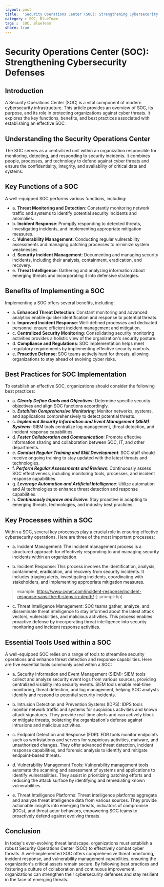 ```yaml
---
layout: post
title:  "Security Operations Center (SOC): Strengthening Cybersecurity Defenses"
category : SOC, BlueTeam
tags :  SOC, BlueTeam
share: true 
---
```


# Security Operations Center (SOC): Strengthening Cybersecurity Defenses

## Introduction
A Security Operations Center (SOC) is a vital component of modern cybersecurity infrastructure. This article provides an overview of SOC, its purpose, and its role in protecting organizations against cyber threats. It explores the key functions, benefits, and best practices associated with establishing an effective SOC.

## Understanding the Security Operations Center

The SOC serves as a centralized unit within an organization responsible for monitoring, detecting, and responding to security incidents. It combines people, processes, and technology to defend against cyber threats and ensure the confidentiality, integrity, and availability of critical data and systems.
    
## Key Functions of a SOC

A well-equipped SOC performs various functions, including: 
- a. **Threat Monitoring and Detection**: Constantly monitoring network traffic and systems to identify potential security incidents and anomalies. 
- b. **Incident Response**: Promptly responding to detected threats, investigating incidents, and implementing appropriate mitigation measures.
- c. **Vulnerability Management**: Conducting regular vulnerability assessments and managing patching processes to minimize system weaknesses.
- d. **Security Incident Management**: Documenting and managing security incidents, including their analysis, containment, eradication, and recovery.
- e. **Threat Intelligence**: Gathering and analyzing information about emerging threats and incorporating it into defensive strategies.
    
## Benefits of Implementing a SOC

Implementing a SOC offers several benefits, including: 
- a. **Enhanced Threat Detection**: Constant monitoring and advanced analytics enable quicker identification and response to potential threats.
- b. **Improved Incident Response**: Well-defined processes and dedicated personnel ensure efficient incident management and mitigation.
- c. **Centralized Security Monitoring**: Consolidating security monitoring activities provides a holistic view of the organization's security posture.
- d. **Compliance and Regulations**: SOC implementation helps meet regulatory requirements by implementing effective security controls.
- e. **Proactive Defense**: SOC teams actively hunt for threats, allowing organizations to stay ahead of evolving cyber risks.
    
## Best Practices for SOC Implementation

To establish an effective SOC, organizations should consider the following best practices:
- a. ***Clearly Define Goals and Objectives***: Determine specific security objectives and align SOC functions accordingly.
- b. ***Establish Comprehensive Monitoring***: Monitor networks, systems, and applications comprehensively to detect potential threats.
- c. ***Implement Security Information and Event Management (SIEM) Systems***: SIEM tools centralize log management, threat detection, and incident response capabilities.
- d. ***Foster Collaboration and Communication***: Promote effective information sharing and collaboration between SOC, IT, and other departments.
- e. ***Conduct Regular Training and Skill Development***: SOC staff should receive ongoing training to stay updated with the latest threats and technologies.
- f. ***Perform Regular Assessments and Reviews***: Continuously assess SOC effectiveness, including monitoring tools, processes, and incident response capabilities.
- g. ***Leverage Automation and Artificial Intelligence***: Utilize automation and AI technologies to enhance threat detection and response capabilities.
- h. ***Continuously Improve and Evolve***: Stay proactive in adapting to emerging threats, technologies, and industry best practices.
    

## Key Processes within a SOC 

Within a SOC, several key processes play a crucial role in ensuring effective cybersecurity operations. Here are three of the most important processes:

- a. Incident Management: The incident management process is a structured approach for effectively responding to and managing security incidents within an organization.

- b. Incident Response: This process involves the identification, analysis, containment, eradication, and recovery from security incidents. It includes triaging alerts, investigating incidents, coordinating with stakeholders, and implementing appropriate mitigation measures.
> example: https://www.cynet.com/incident-response/incident-response-sans-the-6-steps-in-depth/
{: prompt-tip}

- c. Threat Intelligence Management: SOC teams gather, analyze, and disseminate threat intelligence to stay informed about the latest attack vectors, vulnerabilities, and malicious activities. This process enables proactive defense by incorporating threat intelligence into security monitoring and incident response activities.



## Essential Tools Used within a SOC

A well-equipped SOC relies on a range of tools to streamline security operations and enhance threat detection and response capabilities. Here are five essential tools commonly used within a SOC:

- a. Security Information and Event Management (SIEM): SIEM tools collect and analyze security event logs from various sources, providing centralized visibility into security events. SIEM tools enable real-time monitoring, threat detection, and log management, helping SOC analysts identify and respond to potential security incidents.

- b. Intrusion Detection and Prevention Systems (IDPS): IDPS tools monitor network traffic and systems for suspicious activities and known attack signatures. They provide real-time alerts and can actively block or mitigate threats, bolstering the organization's defense against intrusions and malicious activities.

- c. Endpoint Detection and Response (EDR): EDR tools monitor endpoints such as workstations and servers for suspicious activities, malware, and unauthorized changes. They offer advanced threat detection, incident response capabilities, and forensic analysis to identify and mitigate endpoint-based threats.

- d. Vulnerability Management Tools: Vulnerability management tools automate the scanning and assessment of systems and applications to identify vulnerabilities. They assist in prioritizing patching efforts and reducing the attack surface by identifying and remediating known vulnerabilities.

- e. Threat Intelligence Platforms: Threat intelligence platforms aggregate and analyze threat intelligence data from various sources. They provide actionable insights into emerging threats, indicators of compromise (IOCs), and threat actor behaviors, empowering SOC teams to proactively defend against evolving threats.


## Conclusion

In today's ever-evolving threat landscape, organizations must establish a robust Security Operations Center (SOC) to effectively combat cyber threats. A well-implemented SOC offers comprehensive threat monitoring, incident response, and vulnerability management capabilities, ensuring the organization's critical assets remain secure. By following best practices and fostering a culture of collaboration and continuous improvement, organizations can strengthen their cybersecurity defenses and stay resilient in the face of emerging threats.
